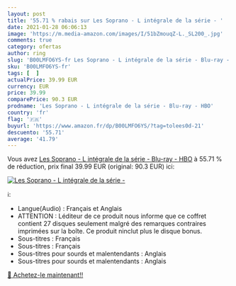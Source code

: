 ```yaml
---
layout: post
title: '55.71 % rabais sur Les Soprano - L intégrale de la série - '
date: 2021-01-28 06:06:13
image: 'https://m.media-amazon.com/images/I/51bZmouqZ-L._SL200_.jpg'
comments: true
category: ofertas
author: ring
slug: 'B00LMFO6YS-fr Les Soprano - L intégrale de la série - Blu-ray - HBO'
sku: 'B00LMFO6YS-fr'
tags: [  ]
actualPrice: 39.99 EUR
currency: EUR
price: 39.99
comparePrice: 90.3 EUR
prodname: 'Les Soprano - L intégrale de la série - Blu-ray - HBO'
country: 'fr'
flag: '🇫🇷'
buyurl: 'https://www.amazon.fr/dp/B00LMFO6YS/?tag=tolees0d-21'
descuento: '55.71'
average: '41.79'
---
```


Vous avez [Les Soprano - L intégrale de la série - Blu-ray - HBO](https://www.amazon.fr/dp/B00LMFO6YS/?tag=tolees0d-21)  à  55.71 % de réduction, prix final  39.99 EUR (original: 90.3 EUR) ici:

[![Les Soprano - L intégrale de la série - ](https://m.media-amazon.com/images/I/51bZmouqZ-L._SL200_.jpg)](https://www.amazon.fr/dp/B00LMFO6YS/?tag=tolees0d-21)

ℹ️:

- Langue(Audio) : Français et Anglais
- ATTENTION : Léditeur de ce produit nous informe que ce coffret contient 27 disques seulement malgré des remarques contraires imprimées sur la boîte. Ce produit ninclut plus le disque bonus.
- Sous-titres : Français
- Sous-titres : Français
- Sous-titres pour sourds et malentendants : Anglais
- Sous-titres pour sourds et malentendants : Anglais

[🛒 Achetez-le maintenant!!](https://www.amazon.fr/dp/B00LMFO6YS/?tag=tolees0d-21)
